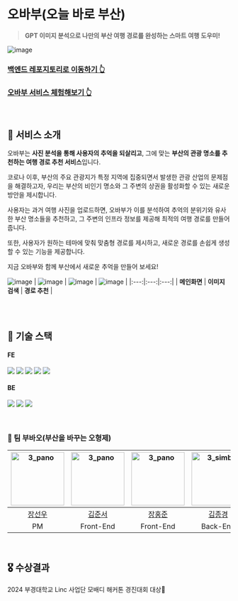 # 오바부(오늘 바로 부산)
> **GPT 이미지 분석으로 나만의 부산 여행 경로를 완성하는 스마트 여행 도우미!**

![image](https://github.com/user-attachments/assets/6b173a9d-1b87-4dd7-aab1-33a871b19341)


### [백엔드 레포지토리로 이동하기 👆](https://github.com/JONG-KYEONG)
### [오바부 서비스 체험해보기 👆](https://obabu.netlify.app/)


<br>


## 🤖 서비스 소개
오바부는 **사진 분석을 통해 사용자의 추억을 되살리고**, 그에 맞는 **부산의 관광 명소를 추천하는 여행 경로 추천 서비스**입니다. 

코로나 이후, 부산의 주요 관광지가 특정 지역에 집중되면서 발생한 관광 산업의 문제점을 해결하고자, 우리는 부산의 비인기 명소와 그 주변의 상권을 활성화할 수 있는 새로운 방안을 제시합니다.

사용자는 과거 여행 사진을 업로드하면, 오바부가 이를 분석하여 추억의 분위기와 유사한 부산 명소들을 추천하고, 그 주변의 인프라 정보를 제공해 최적의 여행 경로를 만들어줍니다. 

또한, 사용자가 원하는 테마에 맞춰 맞춤형 경로를 제시하고, 새로운 경로를 손쉽게 생성할 수 있는 기능을 제공합니다.

지금 오바부와 함께 부산에서 새로운 추억을 만들어 보세요!

![image](https://github.com/user-attachments/assets/18c60a0d-d1be-41a0-a267-fc0f03f85708)
| ![image](https://github.com/user-attachments/assets/f606e834-8f00-42fa-a395-8e3965b46633) | ![image](https://github.com/user-attachments/assets/3484727d-d579-49a6-acab-08e4d2db61f1) | ![image](https://github.com/user-attachments/assets/b01cdd7e-6080-42ee-91ee-3f031e606319) |
|:---:|:---:|:---:|
| **메인화면** | **이미지 검색** | **경로 추천** |

<br>

<br>



## 🔦 기술 스택
#### FE
<img src="https://img.shields.io/badge/react-61DAFB?style=for-the-badge&logo=react&logoColor=white"> <img src="https://img.shields.io/badge/JavaScript-F7DF1E?style=for-the-badge&logo=JavaScript&logoColor=white"/> <img src="https://img.shields.io/badge/Axios-5A29E4?style=for-the-badge&logo=Axios&logoColor=white"/> <img src="https://img.shields.io/badge/Tailwind_CSS-38B2AC?style=for-the-badge&logo=tailwind-css&logoColor=white"> <img src="https://img.shields.io/badge/Netlify-00C7B7?style=for-the-badge&logo=netlify&logoColor=white">

#### BE
<img src="https://img.shields.io/badge/Spring-6DB33F?style=for-the-badge&logo=Spring&logoColor=white"/> <img src="https://img.shields.io/badge/MariaDB-003545?style=for-the-badge&logo=mariadb&logoColor=white"/> <img src="https://img.shields.io/badge/Chat GPT-333333?style=for-the-badge&logo=stomp&logoColor=white"/>

<br>





### 🐼 팀 부바오(부산을 바꾸는 오형제)
|  <img src="https://avatars.githubusercontent.com/u/51250442?v=4" alt="3_pano" width="120" height="120">  | <img src="https://avatars.githubusercontent.com/u/112786665?v=4" alt="3_pano" width="120" height="120"> | <img src="https://avatars.githubusercontent.com/u/35947667?v=4" alt="3_pano" width="120" height="120">  | <img src="https://avatars.githubusercontent.com/u/111286262?v=4" alt="3_simba" width="120" height="120"> | <img src="https://avatars.githubusercontent.com/u/130421104?v=4" alt="3_miki" width="120" height="120"> |
| :------------------------------------------------------------------------------------------------------: | :----------------------------------------------------------------------------------------------------: | :------------------------------------------------------------------------------------------------------: | :-----------------------------------------------------------------------------------------------------: | :-----------------------------------------------------------------------------------------------------: |
|  [장선우](https://github.com/InSange)   |    [김준서](https://github.com/oesnuj)     |    [장홍준](https://github.com/wkdghdwns199)   |     [김종경](https://github.com/JONG-KYEONG)   |      [함규빈](https://github.com/PororoAndFriends)      |
| PM |  Front-End |  Front-End  |  Back-End |  Back-End


<br>

## 🎖 수상결과
2024 부경대학교 Linc 사업단 모배디 해커톤 경진대회 대상🥇








<br>
<br>
<br>




